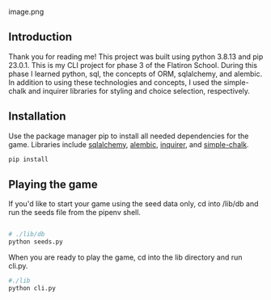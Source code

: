 image.png

## Introduction

Thank you for reading me! This project was built using python 3.8.13 and pip 23.0.1. This is my CLI project for phase 3 of the Flatiron School. During this phase I learned python, sql, the concepts of ORM, sqlalchemy, and alembic. In addition to using these technologies and concepts, I used the simple-chalk and inquirer libraries for styling and choice selection, respectively. 

## Installation 

Use the package manager pip to install all needed dependencies for the game. Libraries include [sqlalchemy](https://www.sqlalchemy.org/), [alembic](https://alembic.sqlalchemy.org/en/latest/), [inquirer](https://python-inquirer.readthedocs.io/en/latest/), and [simple-chalk](https://pypi.org/project/simple-chalk/). 

```bash
pip install
```

## Playing the game 

If you'd like to start your game using the seed data only, cd into /lib/db and run the seeds file from the pipenv shell.

```bash

# ./lib/db
python seeds.py
```

When you are ready to play the game, cd into the lib directory and run cli.py. 

```bash
#./lib 
python cli.py
```